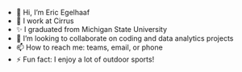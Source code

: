 - 👋 Hi, I’m Eric Egelhaaf
- 👀 I work at Cirrus
- ✨ I graduated from Michigan State University
- 💞️ I’m looking to collaborate on coding and data analytics projects
- 📫 How to reach me: teams, email, or phone
- ⚡ Fun fact: I enjoy a lot of outdoor sports!

<!---
ericegelhaaf/ericegelhaaf is a ✨ special ✨ repository because its `README.md` (this file) appears on your GitHub profile.
You can click the Preview link to take a look at your changes.
--->
